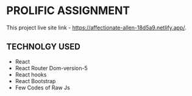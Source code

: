 # PROLIFIC ASSIGNMENT

This project live site link  -  https://affectionate-allen-18d5a9.netlify.app/.

## TECHNOLGY USED

- React
- React Router Dom-version-5
- React hooks
- React Bootstrap
- Few Codes of Raw Js
